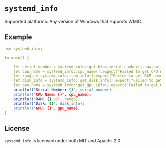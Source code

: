 # `systemd_info`


Supported platforms: Any version of Windows that supports WMIC.
## Example

```yaml
use systemd_info;

fn main() {
    
    let serial_number = systemd_info::get_bios_serial_number().unwrap();
    let cpu_name = systemd_info::cpu_name().expect("Failed to get CPU name");
    let ramgb = systemd_info::ram_info().expect("Failed to get RAM name");
    let disk_info = systemd_info::get_disk_info().expect("Failed to get DISK name");
    let gpu_name = systemd_info::get_gpu_info().expect("Failed to get GPU name");
    println!("Serial Number: {}", serial_number);
    println!("CPU Name: {}", cpu_name);
    println!("RAM: {} GB", ramgb);
    println!("Disk: {}", disk_info);
    println!("GPU: {}", gpu_name);
}
```

## License

`systemd_info` is licensed under both MIT and Apache 2.0
